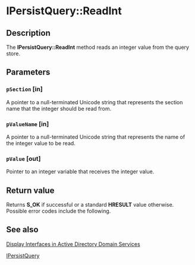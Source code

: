 # IPersistQuery::ReadInt

## Description

The **IPersistQuery::ReadInt** method reads an integer value from the query store.

## Parameters

### `pSection` [in]

A pointer to a null-terminated Unicode string that represents the section name that the integer should be read from.

### `pValueName` [in]

A pointer to a null-terminated Unicode string that represents the name of the integer value to be read.

### `pValue` [out]

Pointer to an integer variable that receives the integer value.

## Return value

Returns **S_OK** if successful or a standard **HRESULT** value otherwise. Possible error codes include the following.

## See also

[Display Interfaces in Active Directory Domain Services](https://learn.microsoft.com/windows/desktop/AD/display-interfaces-in-active-directory-domain-services)

[IPersistQuery](https://learn.microsoft.com/windows/desktop/api/cmnquery/nn-cmnquery-ipersistquery)